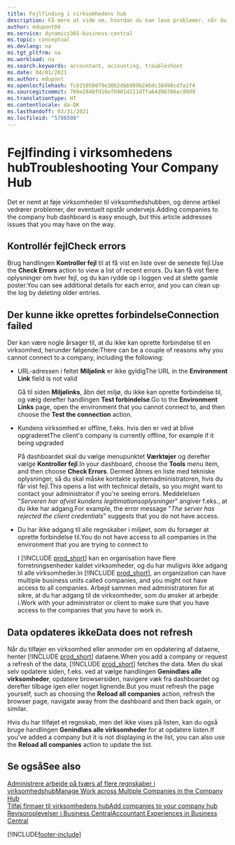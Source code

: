 ```yaml
---
title: Fejlfinding i virksomhedens hub
description: Få mere at vide om, hvordan du kan løse problemer, når du arbejder i virksomheden i Dynamics 365 Business Central for at administrere arbejde på tværs af flere firmaer.
author: edupont04
ms.service: dynamics365-business-central
ms.topic: conceptual
ms.devlang: na
ms.tgt_pltfrm: na
ms.workload: na
ms.search.keywords: accountant, accounting, troubleshoot
ms.date: 04/01/2021
ms.author: edupont
ms.openlocfilehash: fc015058079e30b2db6989b246dc38498cd7a1f4
ms.sourcegitcommit: 766e2840fd16efb901d211d7fa64d96766ac99d9
ms.translationtype: HT
ms.contentlocale: da-DK
ms.lasthandoff: 03/31/2021
ms.locfileid: "5786508"
---
```

# <a name="troubleshooting-your-company-hub"></a><span data-ttu-id="81455-103">Fejlfinding i virksomhedens hub</span><span class="sxs-lookup"><span data-stu-id="81455-103">Troubleshooting Your Company Hub</span></span>

<span data-ttu-id="81455-104">Det er nemt at føje virksomheder til virksomhedshubben, og denne artikel vedrører problemer, der eventuelt opstår undervejs.</span><span class="sxs-lookup"><span data-stu-id="81455-104">Adding companies to the company hub dashboard is easy enough, but this article addresses issues that you may have on the way.</span></span>  

## <a name="check-errors"></a><span data-ttu-id="81455-105">Kontrollér fejl</span><span class="sxs-lookup"><span data-stu-id="81455-105">Check errors</span></span>

<span data-ttu-id="81455-106">Brug handlingen **Kontroller fejl** til at få vist en liste over de seneste fejl.</span><span class="sxs-lookup"><span data-stu-id="81455-106">Use the **Check Errors** action to view a list of recent errors.</span></span> <span data-ttu-id="81455-107">Du kan få vist flere oplysninger om hver fejl, og du kan rydde op i loggen ved at slette gamle poster.</span><span class="sxs-lookup"><span data-stu-id="81455-107">You can see additional details for each error, and you can clean up the log by deleting older entries.</span></span>  

## <a name="connection-failed"></a><span data-ttu-id="81455-108">Der kunne ikke oprettes forbindelse</span><span class="sxs-lookup"><span data-stu-id="81455-108">Connection failed</span></span>

<span data-ttu-id="81455-109">Der kan være nogle årsager til, at du ikke kan oprette forbindelse til en virksomhed, herunder følgende:</span><span class="sxs-lookup"><span data-stu-id="81455-109">There can be a couple of reasons why you cannot connect to a company, including the following:</span></span>

- <span data-ttu-id="81455-110">URL-adressen i feltet **Miljølink** er ikke gyldig</span><span class="sxs-lookup"><span data-stu-id="81455-110">The URL in the **Environment Link** field is not valid</span></span>  

  <span data-ttu-id="81455-111">Gå til siden **Miljølinks**, åbn det miljø, du ikke kan oprette forbindelse til, og vælg derefter handlingen **Test forbindelse**.</span><span class="sxs-lookup"><span data-stu-id="81455-111">Go to the **Environment Links** page, open the environment that you cannot connect to, and then choose the **Test the connection** action.</span></span>  
- <span data-ttu-id="81455-112">Kundens virksomhed er offline, f.eks. hvis den er ved at blive opgraderet</span><span class="sxs-lookup"><span data-stu-id="81455-112">The client's company is currently offline, for example if it being upgraded</span></span>

  <span data-ttu-id="81455-113">På dashboardet skal du vælge menupunktet **Værktøjer** og derefter vælge **Kontroller fejl**.</span><span class="sxs-lookup"><span data-stu-id="81455-113">In your dashboard, choose the **Tools** menu item, and then choose **Check Errors**.</span></span> <span data-ttu-id="81455-114">Dermed åbnes en liste med tekniske oplysninger, så du skal måske kontakte systemadministratoren, hvis du får vist fejl.</span><span class="sxs-lookup"><span data-stu-id="81455-114">This opens a list with technical details, so you might want to contact your administrator if you're seeing errors.</span></span> <span data-ttu-id="81455-115">Meddelelsen "*Serveren har afvist kundens legitimationsoplysninger*" angiver f.eks., at du ikke har adgang.</span><span class="sxs-lookup"><span data-stu-id="81455-115">For example, the error message "*The server has rejected the client credentials*" suggests that you do not have access.</span></span>  
- <span data-ttu-id="81455-116">Du har ikke adgang til alle regnskaber i miljøet, som du forsøger at oprette forbindelse til.</span><span class="sxs-lookup"><span data-stu-id="81455-116">You do not have access to all companies in the environment that you are trying to connect to</span></span>

  <span data-ttu-id="81455-117">I [!INCLUDE [prod_short](includes/prod_short.md)] kan en organisation have flere forretningsenheder kaldet virksomheder, og du har muligvis ikke adgang til alle virksomheder.</span><span class="sxs-lookup"><span data-stu-id="81455-117">In [!INCLUDE [prod_short](includes/prod_short.md)], an organization can have multiple business units called companies, and you might not have access to all companies.</span></span> <span data-ttu-id="81455-118">Arbejd sammen med administratoren for at sikre, at du har adgang til de virksomheder, som du ønsker at arbejde i.</span><span class="sxs-lookup"><span data-stu-id="81455-118">Work with your administrator or client to make sure that you have access to the companies that you have to work in.</span></span>  

## <a name="data-does-not-refresh"></a><span data-ttu-id="81455-119">Data opdateres ikke</span><span class="sxs-lookup"><span data-stu-id="81455-119">Data does not refresh</span></span>

<span data-ttu-id="81455-120">Når du tilføjer en virksomhed eller anmoder om en opdatering af dataene, henter [!INCLUDE [prod_short](includes/prod_short.md)] dataene.</span><span class="sxs-lookup"><span data-stu-id="81455-120">When you add a company or request a refresh of the data, [!INCLUDE [prod_short](includes/prod_short.md)] fetches the data.</span></span> <span data-ttu-id="81455-121">Men du skal selv opdatere siden, f.eks. ved at vælge handlingen **Genindlæs alle virksomheder**, opdatere browsersiden, navigere væk fra dashboardet og derefter tilbage igen eller noget lignende.</span><span class="sxs-lookup"><span data-stu-id="81455-121">But you must refresh the page yourself, such as choosing the **Reload all companies** action, refresh the browser page, navigate away from the dashboard and then back again, or similar.</span></span>  

<span data-ttu-id="81455-122">Hvis du har tilføjet et regnskab, men det ikke vises på listen, kan du også bruge handlingen **Genindlæs alle virksomheder** for at opdatere listen.</span><span class="sxs-lookup"><span data-stu-id="81455-122">If you've added a company but it is not displaying in the list, you can also use the **Reload all companies** action to update the list.</span></span>

## <a name="see-also"></a><span data-ttu-id="81455-123">Se også</span><span class="sxs-lookup"><span data-stu-id="81455-123">See also</span></span>

[<span data-ttu-id="81455-124">Administrere arbejde på tværs af flere regnskaber i virksomhedshub</span><span class="sxs-lookup"><span data-stu-id="81455-124">Manage Work across Multiple Companies in the Company Hub</span></span>](company-hub.md)  
[<span data-ttu-id="81455-125">Tilføj firmaer til virksomhedens hub</span><span class="sxs-lookup"><span data-stu-id="81455-125">Add companies to your company hub</span></span>](company-hub-add-company.md)  
[<span data-ttu-id="81455-126">Revisoroplevelser i Business Central</span><span class="sxs-lookup"><span data-stu-id="81455-126">Accountant Experiences in Business Central</span></span>](finance-accounting.md)  


[!INCLUDE[footer-include](includes/footer-banner.md)]